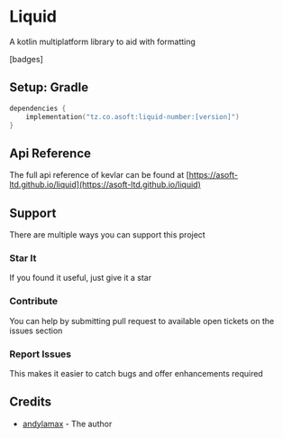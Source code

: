 # Liquid

A kotlin multiplatform library to aid with formatting

[badges]

## Setup: Gradle

```kotlin
dependencies {
    implementation("tz.co.asoft:liquid-number:[version]")
}
```

## Api Reference
The full api reference of kevlar can be found at [https://asoft-ltd.github.io/liquid](https://asoft-ltd.github.io/liquid)

## Support

There are multiple ways you can support this project

### Star It

If you found it useful, just give it a star

### Contribute

You can help by submitting pull request to available open tickets on the issues section

### Report Issues

This makes it easier to catch bugs and offer enhancements required

## Credits

- [andylamax](https://github.com/andylamax) - The author